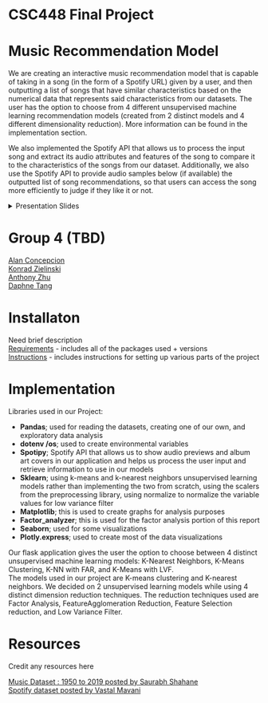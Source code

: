 # CSC448 Final Project
# Music Recommendation Model

We are creating an interactive music recommendation model that is capable of taking in a song (in the form of a Spotify URL) given by a user, and then outputting a list of songs that have similar characteristics based on the numerical data that represents said characteristics from our datasets. The user has the option to choose from 4 different unsupervised machine learning recommendation models (created from 2 distinct models and 4 different dimensionality reduction). More information can be found in the implementation section.

We also implemented the Spotify API that allows us to process the input song and extract its audio attributes and features of the song to compare it to the characteristics of the songs from our dataset. Additionally, we also use the Spotify API to provide audio samples below (if available) the outputted list of song recommendations, so that users can access the song more efficiently to judge if they like it or not.

<p align="center">
    <details>
        <summary>Presentation Slides</summary>
        <img src="https://github.com/alanc224/CSC448FinalProject/blob/main/Documents/Presentation_Images/1.jpg"/>
        <img src="https://github.com/alanc224/CSC448FinalProject/blob/main/Documents/Presentation_Images/2.jpg"/>
        <img src="https://github.com/alanc224/CSC448FinalProject/blob/main/Documents/Presentation_Images/3.jpg"/>
        <img src="https://github.com/alanc224/CSC448FinalProject/blob/main/Documents/Presentation_Images/4.jpg"/>
        <img src="https://github.com/alanc224/CSC448FinalProject/blob/main/Documents/Presentation_Images/5.jpg"/>
        <img src="https://github.com/alanc224/CSC448FinalProject/blob/main/Documents/Presentation_Images/6.jpg"/>
        <img src="https://github.com/alanc224/CSC448FinalProject/blob/main/Documents/Presentation_Images/7.jpg"/>
        <img src="https://github.com/alanc224/CSC448FinalProject/blob/main/Documents/Presentation_Images/8.jpg"/>
    </details>
</p>

# Group 4 (TBD)
[Alan Concepcion](./Code/Alan_Concepcion/)  
[Konrad Zielinski](./Code/Konrad_Zielinski/)  
[Anthony Zhu](./Code/Anthony_Zhu/)  
[Daphne Tang](./Code/Daphne_Tang/)  
# Installaton
Need brief description  
[Requirements](requirements.txt) - includes all of the packages used + versions  
[Instructions](instructions.txt) - includes instructions for setting up various parts of the project
# Implementation
Libraries used in our Project:
 * **Pandas**;  used for reading the datasets, creating one of our own, and exploratory data analysis
 * **dotenv /os**; used to create environmental variables
 * **Spotipy**; Spotify API that allows us to show audio previews and album art covers in our application and helps us process the user input and retrieve information to use in our models
 * **Sklearn**; using k-means and k-nearest neighbors unsupervised learning models rather than implementing the two from scratch, using the scalers from the preprocessing library, using normalize to normalize the variable values for low variance filter
 * **Matplotlib**; this is used to create graphs for analysis purposes
 * **Factor_analyzer**; this is used for the factor analysis portion of this report
 * **Seaborn**; used for some visualizations
 * **Plotly.express**; used to create most of the data visualizations
   
Our flask application gives the user the option to choose between 4 distinct unsupervised machine learning models: K-Nearest Neighbors, K-Means Clustering, K-NN with FAR, and K-Means with LVF. <br>
The models used in our project are K-means clustering and K-nearest neighbors. We decided on 2 unsupervised learning models while using 4 distinct dimension reduction techniques.  The reduction techniques used are Factor Analysis,  FeatureAgglomeration Reduction, Feature Selection reduction, and Low Variance Filter. 

# Resources 
Credit any resources here

[Music Dataset : 1950 to 2019 posted by Saurabh Shahane](https://www.kaggle.com/datasets/saurabhshahane/music-dataset-1950-to-2019)  
[Spotify dataset posted by Vastal Mavani](https://www.kaggle.com/datasets/vatsalmavani/spotify-dataset/data)
